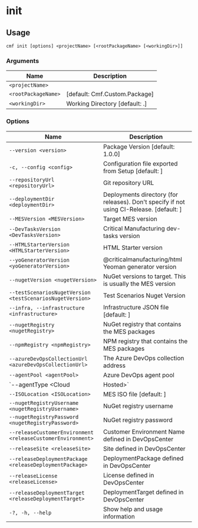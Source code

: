 # init

<!-- BEGIN USAGE -->

Usage
-----

```
cmf init [options] <projectName> [<rootPackageName> [<workingDir>]]
```

### Arguments

Name | Description
---- | -----------
`<projectName>` |
`<rootPackageName>` | [default: Cmf.Custom.Package]
`<workingDir>` | Working Directory [default: .]

### Options

Name | Description
---- | -----------
`--version <version>` | Package Version [default: 1.0.0]
`-c, --config <config>` | Configuration file exported from Setup [default: ]
`--repositoryUrl <repositoryUrl>` | Git repository URL
`--deploymentDir <deploymentDir>` | Deployments directory (for releases). Don't specify if not using CI-Release. [default: ]
`--MESVersion <MESVersion>` | Target MES version
`--DevTasksVersion <DevTasksVersion>` | Critical Manufacturing dev-tasks version
`--HTMLStarterVersion <HTMLStarterVersion>` | HTML Starter version
`--yoGeneratorVersion <yoGeneratorVersion>` | @criticalmanufacturing/html Yeoman generator version
`--nugetVersion <nugetVersion>` | NuGet versions to target. This is usually the MES version
`--testScenariosNugetVersion <testScenariosNugetVersion>` | Test Scenarios Nuget Version
`--infra, --infrastructure <infrastructure>` | Infrastructure JSON file [default: ]
`--nugetRegistry <nugetRegistry>` | NuGet registry that contains the MES packages
`--npmRegistry <npmRegistry>` | NPM registry that contains the MES packages
`--azureDevOpsCollectionUrl <azureDevOpsCollectionUrl>` | The Azure DevOps collection address
`--agentPool <agentPool>` | Azure DevOps agent pool
`--agentType <Cloud|Hosted>` | Type of Azure DevOps agents: Cloud or Hosted
`--ISOLocation <ISOLocation>` | MES ISO file [default: ]
`--nugetRegistryUsername <nugetRegistryUsername>` | NuGet registry username
`--nugetRegistryPassword <nugetRegistryPassword>` | NuGet registry password
`--releaseCustomerEnvironment <releaseCustomerEnvironment>` | Customer Environment Name defined in DevOpsCenter
`--releaseSite <releaseSite>` | Site defined in DevOpsCenter
`--releaseDeploymentPackage <releaseDeploymentPackage>` | DeploymentPackage defined in DevOpsCenter
`--releaseLicense <releaseLicense>` | License defined in DevOpsCenter
`--releaseDeploymentTarget <releaseDeploymentTarget>` | DeploymentTarget defined in DevOpsCenter
`-?, -h, --help` | Show help and usage information


<!-- END USAGE -->
